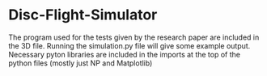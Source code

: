 # Disc-Flight-Simulator

The program used for the tests given by the research paper are included in the 3D file.
Running the simulation.py file will give some example output.
Necessary pyton libraries are included in the imports at the top of the python files (mostly just NP and Matplotlib)

